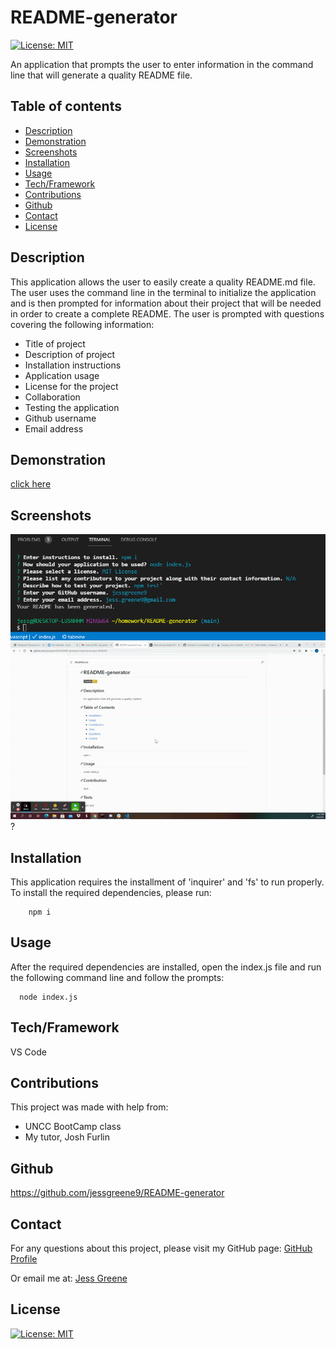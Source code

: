 # README-generator
[![License: MIT](https://img.shields.io/badge/License-MIT-yellow.svg)](https://opensource.org/licenses/MIT)

An application that prompts the user to enter information in the command line that will generate a quality README file. 
  
## Table of contents

- [Description](#description)
- [Demonstration](#demonstration)
- [Screenshots](#screenshots)
- [Installation](#installation)
- [Usage](#usage)
- [Tech/Framework](#tech/framework)
- [Contributions](#contributions)
- [Github](#github)
- [Contact](#contact)
- [License](#license)


## Description

This application allows the user to easily create a quality README.md file. The user uses the command line in the terminal to initialize the application and is then prompted for information about their project that will be needed in order to create a complete README. The user is prompted with questions covering the following information: 

   * Title of project
   * Description of project
   * Installation instructions
   * Application usage
   * License for the project
   * Collaboration
   * Testing the application
   * Github username
   * Email address

## Demonstration
[click here](https://drive.google.com/file/d/1BY7f9Qeo1xrw-t0VdAp7VHjU0ZmK3qUz/view)


## Screenshots
<img src="./images/screenshot1.png">
<img src="./images/demo-readme.gif">?


## Installation
This application requires the installment of 'inquirer' and 'fs' to run properly. To install the required dependencies, please run:
  ```
      npm i
  ```


## Usage
After the required dependencies are installed, open the index.js file and run the following command line and follow the prompts:
  ```
    node index.js
  ```


## Tech/Framework

VS Code

## Contributions

This project was made with help from:

* UNCC BootCamp class
* My tutor, Josh Furlin

## Github

<https://github.com/jessgreene9/README-generator>

## Contact

    
For any questions about this project, please visit my GitHub page: [GitHub Profile](https://github.com/jessgreene9)
      
Or email me at: [Jess Greene](mailto:jess.greene9@gmail.com)


## License

[![License: MIT](https://img.shields.io/badge/License-MIT-yellow.svg)](https://opensource.org/licenses/MIT)
  
  